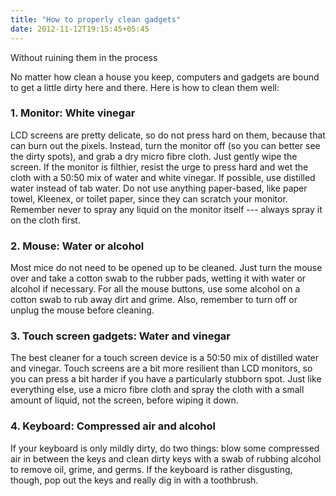```yaml
---
title: "How to properly clean gadgets"
date: 2012-11-12T19:15:45+05:45
---
```


<p class="lead">Without ruining them in the process</p>

No matter how clean a house you keep, computers and gadgets are bound to get a little dirty here and there. Here is how to clean them well:

### 1. Monitor: White vinegar

LCD screens are pretty delicate, so do not press hard on them, because that can burn out the pixels. Instead, turn the monitor off (so you can better see the dirty spots), and grab a dry micro fibre cloth. Just gently wipe the screen. If the monitor is filthier, resist the urge to press hard and wet the cloth with a 50:50 mix of water and white vinegar. If possible, use distilled water instead of tab water. Do not use anything paper-based, like paper towel, Kleenex, or toilet paper, since they can scratch your monitor. Remember never to spray any liquid on the monitor itself --- always spray it on the cloth first.

### 2. Mouse: Water or alcohol

Most mice do not need to be opened up to be cleaned. Just turn the mouse over and take a cotton swab to the rubber pads, wetting it with water or alcohol if necessary. For all the mouse buttons, use some alcohol on a cotton swab to rub away dirt and grime. Also, remember to turn off or unplug the mouse before cleaning.

### 3. Touch screen gadgets: Water and vinegar

The best cleaner for a touch screen device is a 50:50 mix of distilled water and vinegar. Touch screens are a bit more resilient than LCD monitors, so you can press a bit harder if you have a particularly stubborn spot. Just like everything else, use a micro fibre cloth and spray the cloth with a small amount of liquid, not the screen, before wiping it down.

### 4. Keyboard: Compressed air and alcohol

If your keyboard is only mildly dirty, do two things: blow some compressed air in between the keys and clean dirty keys with a swab of rubbing alcohol to remove oil, grime, and germs. If the keyboard is rather disgusting, though, pop out the keys and really dig in with a toothbrush.

